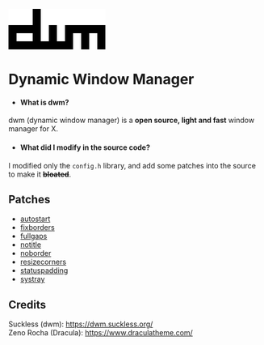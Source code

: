 ![dwm](dwm.png)
# Dynamic Window Manager

- #### What is dwm?
dwm (dynamic window manager) is a **open source, light and fast** window manager for X.
- #### What did I modify in the source code?
I modified only the `config.h` library, and add some patches into the source to make it ~~**bloated**~~.

## Patches
- [autostart](https://dwm.suckless.org/patches/autostart/)
- [fixborders](https://dwm.suckless.org/patches/alpha)
- [fullgaps](https://dwm.suckless.org/patches/fullgaps/)
- [notitle](https://dwm.suckless.org/patches/notitle/)
- [noborder](https://dwm.suckless.org/patches/noborder/)
- [resizecorners](https://dwm.suckless.org/patches/resizecorners/)
- [statuspadding](https://dwm.suckless.org/patches/statuspadding/)
- [systray](https://dwm.suckless.org/patches/systray/)

## Credits
Suckless (dwm): https://dwm.suckless.org/   
Zeno Rocha (Dracula): https://www.draculatheme.com/   
